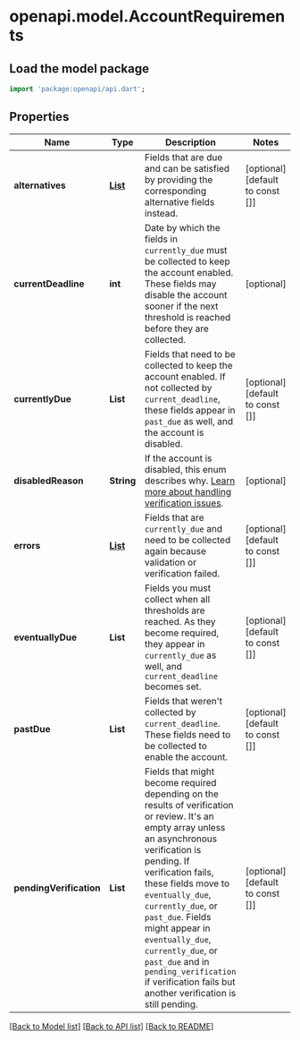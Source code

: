 # openapi.model.AccountRequirements

## Load the model package
```dart
import 'package:openapi/api.dart';
```

## Properties
Name | Type | Description | Notes
------------ | ------------- | ------------- | -------------
**alternatives** | [**List<AccountRequirementsAlternative>**](AccountRequirementsAlternative.md) | Fields that are due and can be satisfied by providing the corresponding alternative fields instead. | [optional] [default to const []]
**currentDeadline** | **int** | Date by which the fields in `currently_due` must be collected to keep the account enabled. These fields may disable the account sooner if the next threshold is reached before they are collected. | [optional] 
**currentlyDue** | **List<String>** | Fields that need to be collected to keep the account enabled. If not collected by `current_deadline`, these fields appear in `past_due` as well, and the account is disabled. | [optional] [default to const []]
**disabledReason** | **String** | If the account is disabled, this enum describes why. [Learn more about handling verification issues](https://stripe.com/docs/connect/handling-api-verification). | [optional] 
**errors** | [**List<AccountRequirementsError>**](AccountRequirementsError.md) | Fields that are `currently_due` and need to be collected again because validation or verification failed. | [optional] [default to const []]
**eventuallyDue** | **List<String>** | Fields you must collect when all thresholds are reached. As they become required, they appear in `currently_due` as well, and `current_deadline` becomes set. | [optional] [default to const []]
**pastDue** | **List<String>** | Fields that weren't collected by `current_deadline`. These fields need to be collected to enable the account. | [optional] [default to const []]
**pendingVerification** | **List<String>** | Fields that might become required depending on the results of verification or review. It's an empty array unless an asynchronous verification is pending. If verification fails, these fields move to `eventually_due`, `currently_due`, or `past_due`. Fields might appear in `eventually_due`, `currently_due`, or `past_due` and in `pending_verification` if verification fails but another verification is still pending. | [optional] [default to const []]

[[Back to Model list]](../README.md#documentation-for-models) [[Back to API list]](../README.md#documentation-for-api-endpoints) [[Back to README]](../README.md)


